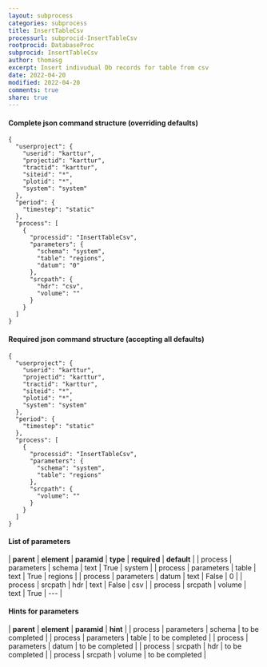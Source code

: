 ```yaml
---
layout: subprocess
categories: subprocess
title: InsertTableCsv
processurl: subprocid-InsertTableCsv
rootprocid: DatabaseProc
subprocid: InsertTableCsv
author: thomasg
excerpt: Insert indivudual Db records for table from csv
date: 2022-04-20
modified: 2022-04-20
comments: true
share: true
---
```


#### Complete json command structure (overriding defaults)
```
{
  "userproject": {
    "userid": "karttur",
    "projectid": "karttur",
    "tractid": "karttur",
    "siteid": "*",
    "plotid": "*",
    "system": "system"
  },
  "period": {
    "timestep": "static"
  },
  "process": [
    {
      "processid": "InsertTableCsv",
      "parameters": {
        "schema": "system",
        "table": "regions",
        "datum": "0"
      },
      "srcpath": {
        "hdr": "csv",
        "volume": ""
      }
    }
  ]
}
```
#### Required json command structure (accepting all defaults)
```
{
  "userproject": {
    "userid": "karttur",
    "projectid": "karttur",
    "tractid": "karttur",
    "siteid": "*",
    "plotid": "*",
    "system": "system"
  },
  "period": {
    "timestep": "static"
  },
  "process": [
    {
      "processid": "InsertTableCsv",
      "parameters": {
        "schema": "system",
        "table": "regions"
      },
      "srcpath": {
        "volume": ""
      }
    }
  ]
}
```
#### List of parameters

| **parent** | **element** | **paramid** | **type** | **required** | **default** |
| process | parameters | schema | text | True | system |
| process | parameters | table | text | True | regions |
| process | parameters | datum | text | False | 0 |
| process | srcpath | hdr | text | False | csv |
| process | srcpath | volume | text | True | --- |

#### Hints for parameters

| **parent** | **element** | **paramid** | **hint** |
| process | parameters | schema | to be completed |
| process | parameters | table | to be completed |
| process | parameters | datum | to be completed |
| process | srcpath | hdr | to be completed |
| process | srcpath | volume | to be completed |
